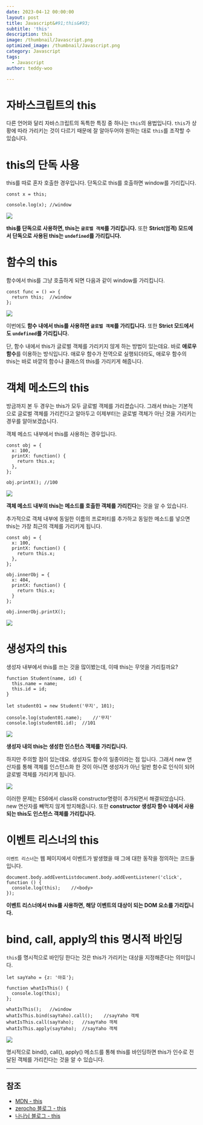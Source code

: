 ```yaml
---
date: 2023-04-12 00:00:00
layout: post
title: Javascript&#91;this&#93; 
subtitle: 'this'
description: this
image: /thumbnail/Javascript.png
optimized_image: /thumbnail/Javascript.png
category: Javascript
tags:
  - Javascript
author: teddy-woo

---
```


# 자바스크립트의 this

다른 언어와 달리 자바스크립트의 독특한 특징 중 하나는 `this`의 용법입니다. `this`가 상황에 따라 가리키는 것이 다르기 때문에 잘 알아두어야 원하는 대로 `this`를 조작할 수 있습니다.

# this의 단독 사용

this를 따로 혼자 호출한 경우입니다. 단독으로 this를 호출하면 window를 가리킵니다.

```
const x = this;

console.log(x);	//window
```

![](https://velog.velcdn.com/images%2Fbami%2Fpost%2F205e29f8-5d3f-4268-8d40-ed9228a6a6d7%2Fimage.png)

**this를 단독으로 사용하면, this는 `글로벌 객체`를 가리킵니다.** 또한 **Strict(엄격) 모드에서 단독으로 사용된 this는 `undefined`를 가리킵니다.**

# 함수의 this

함수에서 this를 그냥 호출하게 되면 다음과 같이 window를 가리킵니다.

```
const func = () => {
  return this;	//window
};
```

![](https://velog.velcdn.com/images%2Fbami%2Fpost%2Ff91e364b-f5b3-49f1-92a9-3e7ce185095d%2Fimage.png)

이번에도 **함수 내에서 this를 사용하면 `글로벌 객체`를 가리킵니다.** 또한 **Strict 모드에서도 `undefined`를 가리킵니다.**

단, 함수 내에서 this가 글로벌 객체를 가리키지 않게 하는 방법이 있는데요. 바로 **애로우 함수**를 이용하는 방식입니다. 애로우 함수가 전역으로 실행되더라도, 애로우 함수의 this는 바로 바깥의 함수나 클래스의 this를 가리키게 해줍니다.

# 객체 메소드의 this

방금까지 본 두 경우는 this가 모두 글로벌 객체를 가리켰습니다. 그래서 this는 기본적으로 글로벌 객체를 가리킨다고 알아두고 이제부터는 글로벌 객체가 아닌 것을 가리키는 경우를 알아보겠습니다.

객체 메소드 내부에서 this를 사용하는 경우입니다.

```
const obj = {
  x: 100,
  printX: function() {
    return this.x;
  },
};

obj.printX(); //100
```

![](https://velog.velcdn.com/images%2Fbami%2Fpost%2Fcb192c81-a3ee-4c19-9258-f01b0ad52607%2Fimage.png)

**객체 메소드 내부의 this는 메소드를 호출한 객체를 가리킨다**는 것을 알 수 있습니다.

추가적으로 객체 내부에 동일한 이름의 프로퍼티를 추가하고 동일한 메소드를 넣으면 this는 가장 최근의 객체를 가리키게 됩니다.

```
const obj = {
  x: 100,
  printX: function() {
    return this.x;
  },
};

obj.innerObj = {
  x: 404,
  printX: function() {
    return this.x;
  }
};

obj.innerObj.printX();
```

![](https://velog.velcdn.com/images%2Fbami%2Fpost%2Fc387bb57-3f64-484d-8de5-8149a531e1d3%2Fimage.png)

# 생성자의 this

생성자 내부에서 this를 쓰는 것을 많이봤는데, 이때 this는 무엇을 가리킬까요?

```
function Student(name, id) {
  this.name = name;
  this.id = id;
}

let student01 = new Student('무지', 101);

console.log(student01.name);	//'무지'
console.log(student01.id);	//101
```

![](https://velog.velcdn.com/images%2Fbami%2Fpost%2Fdbcfd420-ed5d-4874-949f-e9ff8d757dde%2Fimage.png)

**생성자 내의 this는 생성한 인스턴스 객체를 가리킵니다.**

하지만 주의할 점이 있는데요. 생성자도 함수의 일종이라는 점 입니다. 그래서 new 연산자를 통해 객체를 인스턴스화 한 것이 아니면 생성자가 아닌 일반 함수로 인식이 되어 글로벌 객체를 가리키게 됩니다.

![](https://velog.velcdn.com/images%2Fbami%2Fpost%2F10b7334b-2b1d-4f1e-9280-da177d1f3c0b%2Fimage.png)

이러한 문제는 ES6에서 class와 constructor명령이 추가되면서 해결되었습니다. new 연산자를 빼먹지 않게 방지해줍니다. 또한 **constructor 생성자 함수 내에서 사용되는 this도 인스턴스 객체를 가리킵니다.**

# 이벤트 리스너의 this

`이벤트 리스너`는 웹 페이지에서 이벤트가 발생했을 때 그에 대한 동작을 정의하는 코드들입니다.

```
document.body.addEventListdocument.body.addEventListener('click', function () {
  console.log(this);	//<body>
});
```

**이벤트 리스너에서 this를 사용하면, 해당 이벤트의 대상이 되는 DOM 요소를 가리킵니다.**

# bind, call, apply의 this 명시적 바인딩

`this`를 명시적으로 바인딩 한다는 것은 this가 가리키는 대상을 지정해준다는 의미입니다.

```
let sayYaho = {z: '야호'};

function whatIsThis() {
  console.log(this);
};

whatIsThis();	//window
whatIsThis.bind(sayYaho).call();	//sayYaho 객체
whatIsThis.call(sayYaho);	//sayYaho 객체
whatIsThis.apply(sayYaho);	//sayYaho 객체
```

![](https://velog.velcdn.com/images%2Fbami%2Fpost%2F36bb3e5f-99d4-44c9-b920-6de64dcd39d4%2Fimage.png)

명시적으로 bind(), call(), apply() 메소드를 통해 this를 바인딩하면 this가 인수로 전달된 객체를 가리킨다는 것을 알 수 있습니다.

---

## 참조

- [MDN - this](https://developer.mozilla.org/ko/docs/Web/JavaScript/Reference/Operators/this)
- [zerocho 블로그 - this](https://www.zerocho.com/category/JavaScript/post/5b0645cc7e3e36001bf676eb)
- [나나님 블로그 - this](https://nykim.work/71)